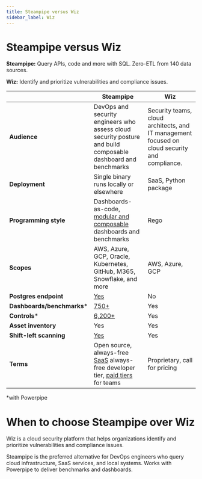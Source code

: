 ```yaml
---
title: Steampipe versus Wiz
sidebar_label: Wiz
---
```


# Steampipe versus Wiz


**Steampipe:** Query APIs, code and more with SQL. Zero-ETL from 140 data sources.


**Wiz:** Identify and prioritize vulnerabilities and compliance issues.



 | | **Steampipe** | **Wiz** | 
| --- | --- | --- |
| **Audience** | DevOps and security engineers who assess cloud security posture and build composable dashboard and benchmarks | Security teams, cloud architects, and IT management focused on cloud security and compliance. |
| **Deployment** | Single binary runs locally or elsewhere | SaaS, Python package |
| **Programming style** | Dashboards-as-code, <a href="https://steampipe.io/blog/remixing-dashboards" target="_blank">modular and composable</a> dashboards and benchmarks | Rego |
| **Scopes** | AWS, Azure, GCP, Oracle, Kubernetes, GitHub, M365, Snowflake, and more | AWS, Azure, GCP |
| **Postgres endpoint** | <a href="https://turbot.com/pipes/docs/connect" target="_blank">Yes</a> | No |
| **Dashboards/benchmarks*** | <a href="https://hub.powerpipe.io" target="_blank">750+</a> | Yes |
| **Controls*** | <a href="https://hub.powerpipe.io" target="_blank">6,200+</a> | Yes |
| **Asset inventory** | Yes | Yes |
| **Shift-left scanning** | <a href="https://hub.powerpipe.io/?categories=iac" target="_blank">Yes</a> | Yes |
| **Terms** | Open source, always-free <a href="http://pipes.turbot.com" target="_blank">SaaS</a> always-free developer tier, <a href="https://turbot.com/pipes/pricing" target="_blank">paid tiers</a> for teams | Proprietary, call for pricing |

*with Powerpipe

# When to choose Steampipe over Wiz

Wiz is a cloud security platform that helps organizations identify and prioritize vulnerabilities and compliance issues.

  
Steampipe is the preferred alternative for DevOps engineers who query cloud infrastructure, SaaS services, and local systems. Works with Powerpipe to deliver benchmarks and dashboards. 


